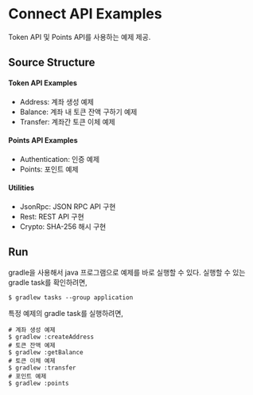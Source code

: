 # Connect API Examples #

Token API 및 Points API를 사용하는 예제 제공.

## Source Structure ##

#### Token API Examples ####

- Address: 계좌 생성 예제
- Balance: 계좌 내 토큰 잔액 구하기 예제
- Transfer: 계좌간 토큰 이체 예제

#### Points API Examples ####

- Authentication: 인증 예제
- Points: 포인트 예제

#### Utilities ####

- JsonRpc: JSON RPC API 구현
- Rest: REST API 구현
- Crypto: SHA-256 해시 구현

## Run ##

gradle을 사용해서 java 프로그램으로 예제를 바로 실행할 수 있다.
실행할 수 있는 gradle task를 확인하려면,

```
$ gradlew tasks --group application
```

특정 예제의 gradle task를 실행하려면,

```
# 계좌 생성 예제
$ gradlew :createAddress 
# 토큰 잔액 예제
$ gradlew :getBalance
# 토큰 이체 예제
$ gradlew :transfer
# 포인트 예제
$ gradlew :points
```